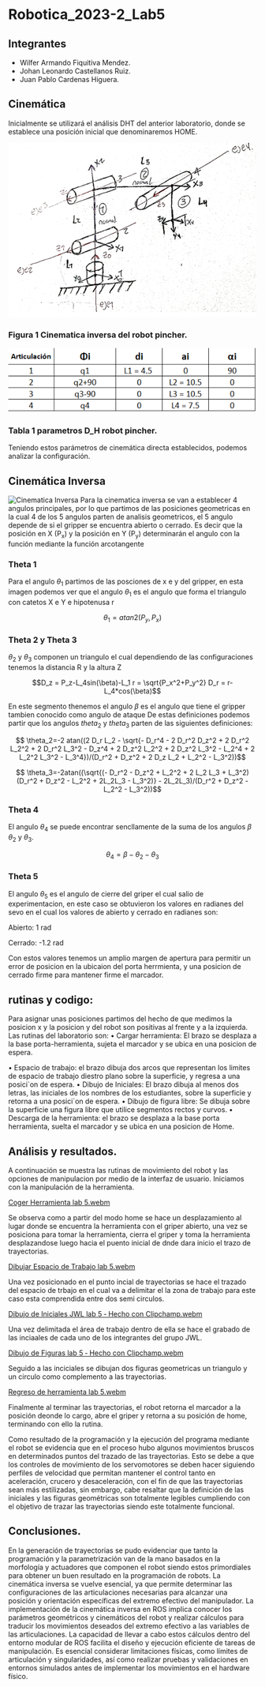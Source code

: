 # Robotica_2023-2_Lab5
## Integrantes

- Wilfer Armando Fiquitiva Mendez.
- Johan Leonardo Castellanos Ruiz.
- Juan Pablo Cardenas Higuera.

## Cinemática 

Inicialmente se utilizará el análisis DHT del anterior laboratorio, donde se establece una posición inicial que denominaremos HOME.

![](https://github.com/jcardenash99/Robotica_2023-2_Lab5/blob/main/Cinematica%20directa%20pincher.png)

### Figura 1 Cinematica inversa del robot pincher.

![](https://github.com/jcardenash99/Robotica_2023-2_Lab5/blob/main/Tabla%20D_H%20Pincher.png)

### Tabla 1 parametros D_H robot pincher.

Teniendo estos parámetros de cinemática directa establecidos, podemos analizar la configuración.


## Cinemática Inversa
![Cinematica Inversa](https://github.com/jcardenash99/Robotica_2023-2_Lab5/assets/61796945/63825440-fd36-4e65-bbd4-3600af5e2ed4)
Para la cinematica inversa se van a establecer 4 angulos principales, por lo que partimos de las posiciones geometricas en la cual 4 de los 5 angulos parten de analisis geometricos, el 5 angulo depende de si el gripper se encuentra abierto o cerrado. Es decir que la posición en X (P<sub>x</sub>) y la posición en Y (P<sub>y</sub>) determinarán el angulo con la función mediante la función arcotangente

### Theta 1
Para el angulo $\theta_1$ partimos de las posciones de x e y del gripper, en esta imagen podemos ver que el angulo $\theta_1$ es el angulo que forma el triangulo con catetos X e Y e hipotenusa r
```math
\theta_1 = atan2(P_y,P_x)
```
### Theta 2 y Theta 3
$\theta_2$ y $\theta_3$ componen un triangulo el cual dependiendo de las configuraciones tenemos la distancia R y la altura Z
```math
D_z = P_z-L_4sin(\beta)-L_1
r = \sqrt{P_x^2+P_y^2}    
D_r = r-L_4*cos(\beta)
```
En este segmento thenemos el angulo $\beta$ es el angulo que tiene el gripper tambien conocido como angulo de ataque
 De estas definiciones podemos partir que los angulos $theta_2$ y $theta_3$ parten de las siguientes definiciones:

 ```math
     \theta_2=-2 atan((2 D_r L_2 - \sqrt{- D_r^4 - 2 D_r^2 D_z^2 + 2 D_r^2 L_2^2 + 2 D_r^2 L_3^2 - D_z^4 + 2 D_z^2 L_2^2 + 2 D_z^2 L_3^2 - L_2^4 + 2 L_2^2 L_3^2 - L_3^4})/(D_r^2 + D_z^2 + 2 D_z L_2 + L_2^2 - L_3^2))
```

```math
    \theta_3=-2atan((\sqrt{(- D_r^2 - D_z^2 + L_2^2 + 2 L_2 L_3 + L_3^2)(D_r^2 + D_z^2 - L_2^2 + 2L_2L_3 - L_3^2)} - 2L_2L_3)/(D_r^2 + D_z^2 - L_2^2 - L_3^2))
```
### Theta 4 
El angulo $\theta_4$ se puede encontrar sencllamente de la suma de los angulos $\beta$ $\theta_2$ y $\theta_3$.

```math
\theta_4=\beta-\theta_2-\theta_3
```
### Theta 5 
El angulo $\theta_5$ es el angulo de cierre del griper el cual salio de experimentacion, en este caso se obtuvieron los valores en radianes del sevo en el cual los valores de abierto y cerrado en radianes son:

Abierto: 1 rad

Cerrado: -1.2 rad

Con estos valores tenemos un amplio margen de apertura para permitir un error de posicion en la ubicaion del porta herrmienta, y una posicion de cerrado firme para mantener firme el marcador.
## rutinas y codigo:
Para asignar unas posiciones partimos del hecho de que medimos la posicion x y la posicion y del robot son positivas al frente y a la izquierda.
Las rutinas del laboratorio son:
• Cargar herramienta: El brazo se desplaza a la base porta-herramienta, sujeta el marcador y se ubica en
una posicion de espera.

• Espacio de trabajo: el brazo dibuja dos arcos que representan los limites de espacio de trabajo diestro
plano sobre la superficie, y regresa a una posici´on de espera.
• Dibujo de Iniciales: El brazo dibuja al menos dos letras, las iniciales de los nombres de los estudiantes,
sobre la superficie y retorna a una posici´on de espera.
• Dibujo de figura libre: Se dibuja sobre la superficie una figura libre que utilice segmentos rectos y curvos.
• Descarga de la herramienta: el brazo se desplaza a la base porta herramienta, suelta el marcador y se
ubica en una posicion de Home.

## Análisis y resultados.
A continuación se muestra las rutinas de movimiento del robot y las opciones de manipulacion por medio de la interfaz de usuario. 
Iniciamos con  la manipulación de la herramienta.

[Coger Herramienta lab 5.webm](https://github.com/jcardenash99/Robotica_2023-2_Lab5/assets/143892609/85e9ca6e-97e1-4593-9c51-1c5a9e062e0d)

Se observa como a partir del modo home se hace un desplazamiento al lugar donde se encuentra la herramienta con el griper abierto, una vez se posiciona para tomar la herramienta, cierra el griper y toma la herramienta desplazandose luego hacia el puento inicial de dnde dara inicio el trazo de trayectorias.

[Dibujar Espacio de Trabajo lab 5.webm](https://github.com/jcardenash99/Robotica_2023-2_Lab5/assets/143892609/6d9f83cd-f5ad-4125-a3a5-0ea201f04741)

Una vez posicionado en el punto incial de trayectorias se hace el trazado del espacio de trbajo en el cual va a delimitar el la zona de trabajo para este caso esta comprendida entre dos semi circulos.

[Dibujo de Iniciales JWL lab 5 ‐ Hecho con Clipchamp.webm](https://github.com/jcardenash99/Robotica_2023-2_Lab5/assets/143892609/1387cadb-8ec2-4631-834b-21b2a4fdf5a0)

Una vez delimitada el área de trabajo dentro de ella se hace el grabado de las inciaales de cada uno de los integrantes del grupo JWL.

[Dibujo de Figuras lab 5 ‐ Hecho con Clipchamp.webm](https://github.com/jcardenash99/Robotica_2023-2_Lab5/assets/143892609/e92ad0cd-7f38-41a9-8215-a11f6b39b877)

Seguido a las inciciales se dibujan dos figuras geometricas un triangulo y un circulo como complemento a las trayectorias.

[Regreso de herramienta lab 5.webm](https://github.com/jcardenash99/Robotica_2023-2_Lab5/assets/143892609/51dc7939-00cd-429c-8db0-575ab02d7a50)

Finalmente al terminar las trayectorias, el robot retorna el marcador a la posición deonde lo cargo, abre el griper y retorna a su posición de home, terminando con ello la rutina.

Como resultado de la programación y la ejecución del programa mediante el robot se evidencia que en el proceso hubo algunos movimientos bruscos en determinados puntos del trazado de las trayectorias. Esto se debe a que los controles de movimiento de los servomotores se deben hacer siguiendo perfiles de velocidad que permitan mantener el control tanto en aceleración, crucero y desaceleración, con el fin de que las trayectorias sean más estilizadas, sin embargo, cabe resaltar que la definición de las iniciales y las figuras geométricas son totalmente legibles cumpliendo con el objetivo de trazar las trayectorias siendo este totalmente funcional.

## Conclusiones.

En la generación de trayectorias se pudo evidenciar que tanto la programación y la parametrización van de la mano basados en la morfología y actuadores que componen el robot siendo estos primordiales para obtener un buen resultado en la programación de robots. La cinemática inversa se vuelve esencial, ya que permite determinar las configuraciones de las articulaciones necesarias para alcanzar una posición y orientación específicas del extremo efectivo del manipulador. La implementación de la cinemática inversa en ROS implica conocer los parámetros geométricos y cinemáticos del robot y realizar cálculos para traducir los movimientos deseados del extremo efectivo a las variables de las articulaciones. La capacidad de llevar a cabo estos cálculos dentro del entorno modular de ROS facilita el diseño y ejecución eficiente de tareas de manipulación. Es esencial considerar limitaciones físicas, como límites de articulación y singularidades, así como realizar pruebas y validaciones en entornos simulados antes de implementar los movimientos en el hardware físico.


